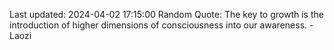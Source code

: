 Last updated: 2024-04-02 17:15:00
Random Quote: The key to growth is the introduction of higher dimensions of consciousness into our awareness. - Laozi